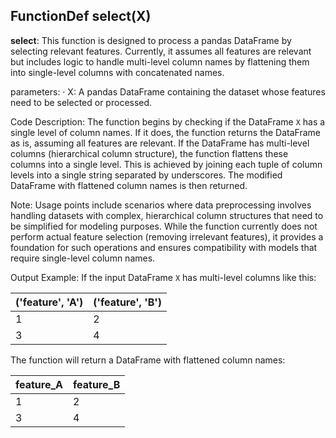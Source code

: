 ## FunctionDef select(X)
**select**: This function is designed to process a pandas DataFrame by selecting relevant features. Currently, it assumes all features are relevant but includes logic to handle multi-level column names by flattening them into single-level columns with concatenated names.

parameters:
· X: A pandas DataFrame containing the dataset whose features need to be selected or processed.

Code Description: The function begins by checking if the DataFrame `X` has a single level of column names. If it does, the function returns the DataFrame as is, assuming all features are relevant. If the DataFrame has multi-level columns (hierarchical column structure), the function flattens these columns into a single level. This is achieved by joining each tuple of column levels into a single string separated by underscores. The modified DataFrame with flattened column names is then returned.

Note: Usage points include scenarios where data preprocessing involves handling datasets with complex, hierarchical column structures that need to be simplified for modeling purposes. While the function currently does not perform actual feature selection (removing irrelevant features), it provides a foundation for such operations and ensures compatibility with models that require single-level column names.

Output Example: If the input DataFrame `X` has multi-level columns like this:

| ('feature', 'A') | ('feature', 'B') |
|------------------|------------------|
| 1                | 2                |
| 3                | 4                |

The function will return a DataFrame with flattened column names:

| feature_A | feature_B |
|-----------|-----------|
| 1         | 2         |
| 3         | 4         |
